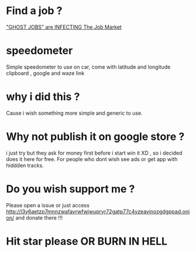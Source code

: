 # Find a job ? 

["GHOST JOBS" are INFECTING The Job Market ](https://www.youtube.com/watch?v=hsquOOlvOxg)

# speedometer
  Simple speedometer to use on car, come with latitude and longitude clipboard , google and waze link 

# why i did this ?
  Cause i wish something more simple and generic to use. 

# Why not publish it on google store ?
  i just try but they ask for money first before i start win it  XD , so i decided does it here for free. For people who dont wish see ads or get app with hiddden tracks. 
  
# Do you wish support me ? 
  Please open a issue or just access http://l3y6aetzp7mnnzwafavrwfwjwupryr72gatp77c4yzeavinozgdgppad.onion/ and donate there !!! 
  
  # Hit star please OR BURN IN HELL
  
